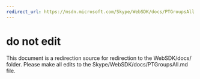 ```yaml
---
redirect_url: https://msdn.microsoft.com/Skype/WebSDK/docs/PTGroupsAll
---
```

# do not edit
This document is a redirection source for redirection to the WebSDK/docs/ folder. Please make all edits to the Skype/WebSDK/docs/PTGroupsAll.md file.


